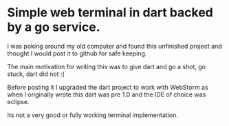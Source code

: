 # Simple web terminal in dart backed by a go service. 

I was poking around my old computer and found this unfinished project and thought I would post it to github for safe keeping. 

The main motivation for writing this was to give dart and go a shot, go stuck, dart did not :(

Before posting it I upgraded the dart project to work with WebStorm as when I originally wrote this dart was pre 1.0 and the IDE of choice was eclipse. 

Its not a very good or fully working terminal implementation. 

